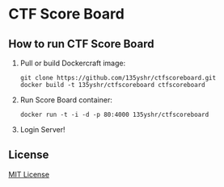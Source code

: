CTF Score Board
=================


How to run CTF Score Board
----------------------------

1. Pull or build Dockercraft image:

    ```
    git clone https://github.com/135yshr/ctfscoreboard.git
    docker build -t 135yshr/ctfscoreboard ctfscoreboard
    ```

2. Run Score Board container:

    ```
    docker run -t -i -d -p 80:4000 135yshr/ctfscoreboard
    ```

5. Login Server!


License
--------

[MIT License](https://135yshr.mit-license.org)
